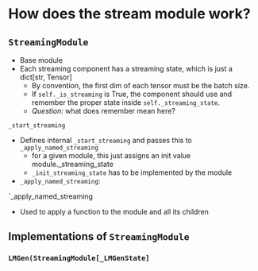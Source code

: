 # How does the stream module work?

## `StreamingModule`
* Base module
* Each streaming component has a streaming state, which is just a dict[str, Tensor]
  *  By convention, the first dim of each tensor must be the batch size.
  *   If `self._is_streaming` is True, the component should use and remember
    the proper state inside `self._streaming_state`.
    * *Question:* what does remember mean here?

`_start_streaming`
* Defines internal `_start_streaming` and passes this to `_apply_named_streaming`
  * for a given module, this just assigns an init value module._streaming_state
  * `_init_streaming_state` has to be implemented by the module
* `_apply_named_streaming`: 

`_apply_named_streaming
* Used to apply a function to the module and all its children

## Implementations of `StreamingModule`

### `LMGen(StreamingModule[_LMGenState]`
